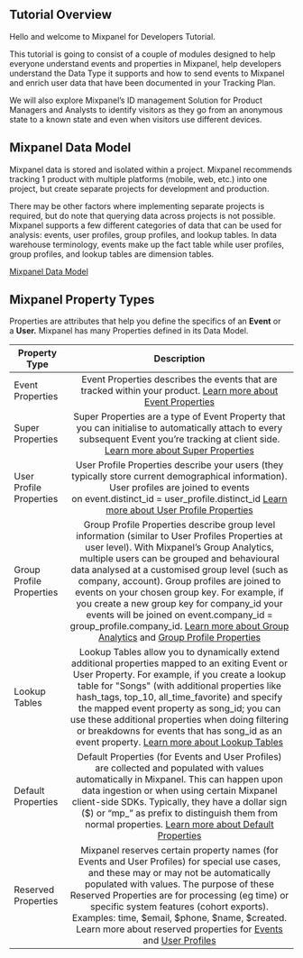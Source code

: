 ## Tutorial Overview
Hello and welcome to Mixpanel for Developers Tutorial.

This tutorial is going to consist of a couple of modules designed to help everyone understand events and properties in Mixpanel, help developers understand the Data Type it supports and how to send events to Mixpanel and enrich user data that have been documented in your Tracking Plan.

We will also explore Mixpanel’s ID management Solution for Product Managers and Analysts to identify visitors as they go from an anonymous state to a known state and even when visitors use different devices.

## Mixpanel Data Model
Mixpanel data is stored and isolated within a project. Mixpanel recommends tracking 1 product with multiple platforms (mobile, web, etc.) into one project, but create separate projects for development and production.

There may be other factors where implementing separate projects is required, but do note that querying data across projects is not possible. Mixpanel supports a few different categories of data that can be used for analysis: events, user profiles, group profiles, and lookup tables. In data warehouse terminology, events make up the fact table while user profiles, group profiles, and lookup tables are dimension tables.

[Mixpanel Data Model](https://www.loom.com/share/fc9390690f1e4d84ab926dcf54914118)

## Mixpanel Property Types
Properties are attributes that help you define the specifics of an **Event** or a **User.** 
Mixpanel has many Properties defined in its Data Model.

|Property Type|Description|
|------------- |:-------------:|
|Event Properties|Event Properties describes the events that are tracked within your product. [Learn more about Event Properties](https://help.mixpanel.com/hc/en-us/articles/360001355266)|
|Super Properties|Super Properties are a type of Event Property that you can initialise to automatically attach to every subsequent Event you’re tracking at client side. [Learn more about Super Properties](https://help.mixpanel.com/hc/en-us/articles/360001355266#super-properties-for-events)|
|User Profile Properties|User Profile Properties describe your users (they typically store current demographical information). User profiles are joined to events on event.distinct_id = user_profile.distinct_id [Learn more about User Profile Properties](https://help.mixpanel.com/hc/en-us/articles/115004708186)|
|Group Profile Properties|Group Profile Properties describe group level information (similar to User Profiles Properties at user level). With Mixpanel’s Group Analytics, multiple users can be grouped and behavioural data analysed at a customised group level (such as company, account). Group profiles are joined to events on your chosen group key. For example, if you create a new group key for company_id your events will be joined on event.company_id = group_profile.company_id. [Learn more about Group Analytics](https://help.mixpanel.com/hc/en-us/articles/360025333632-Group-Analytics) and [Group Profile Properties](https://help.mixpanel.com/hc/en-us/articles/360025333632-Group-Analytics#group-profiles)|
|Lookup Tables|Lookup Tables allow you to dynamically extend additional properties mapped to an exiting Event or User Property. For example, if you create a lookup table for "Songs" (with additional properties like hash_tags, top_10, all_time_favorite) and specify the mapped event property as song_id; you can use these additional properties when doing filtering or breakdowns for events that has song_id as an event property. [Learn more about Lookup Tables](https://help.mixpanel.com/hc/en-us/articles/360044139291-Lookup-tables)|
|Default Properties|Default Properties (for Events and User Profiles) are collected and populated with values automatically in Mixpanel. This can happen upon data ingestion or when using certain Mixpanel client-side SDKs. Typically, they have a dollar sign ($) or “mp_” as prefix to distinguish them from normal properties. [Learn more about Default Properties](https://help.mixpanel.com/hc/en-us/articles/115004613766-What-properties-do-Mixpanel-s-libraries-store-by-default-)|
|Reserved Properties|Mixpanel reserves certain property names (for Events and User Profiles) for special use cases, and these may or may not be automatically populated with values. The purpose of these Reserved Properties are for processing (eg time) or specific system features (cohort exports). Examples: time, $email, $phone, $name, $created. Learn more about reserved properties for [Events](https://help.mixpanel.com/hc/en-us/articles/360001355266#reserved-properties-for-events) and [User Profiles](https://help.mixpanel.com/hc/en-us/articles/115004708186#reserved-properties-for-user-profiles)|
